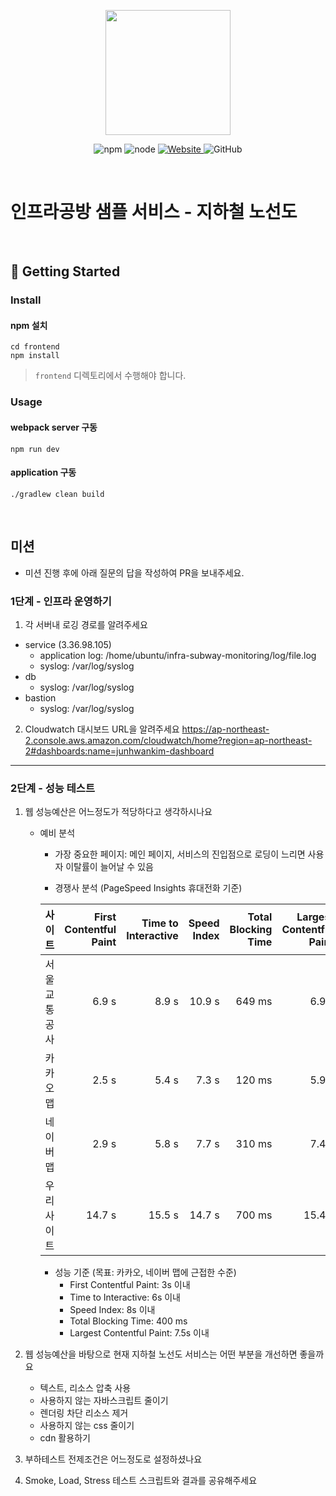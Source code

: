 <p align="center">
    <img width="200px;" src="https://raw.githubusercontent.com/woowacourse/atdd-subway-admin-frontend/master/images/main_logo.png"/>
</p>
<p align="center">
  <img alt="npm" src="https://img.shields.io/badge/npm-%3E%3D%205.5.0-blue">
  <img alt="node" src="https://img.shields.io/badge/node-%3E%3D%209.3.0-blue">
  <a href="https://edu.nextstep.camp/c/R89PYi5H" alt="nextstep atdd">
    <img alt="Website" src="https://img.shields.io/website?url=https%3A%2F%2Fedu.nextstep.camp%2Fc%2FR89PYi5H">
  </a>
  <img alt="GitHub" src="https://img.shields.io/github/license/next-step/atdd-subway-service">
</p>

<br>

# 인프라공방 샘플 서비스 - 지하철 노선도

<br>

## 🚀 Getting Started

### Install
#### npm 설치
```
cd frontend
npm install
```
> `frontend` 디렉토리에서 수행해야 합니다.

### Usage
#### webpack server 구동
```
npm run dev
```
#### application 구동
```
./gradlew clean build
```
<br>

## 미션

* 미션 진행 후에 아래 질문의 답을 작성하여 PR을 보내주세요.

### 1단계 - 인프라 운영하기
1. 각 서버내 로깅 경로를 알려주세요
- service (3.36.98.105)
  - application log: /home/ubuntu/infra-subway-monitoring/log/file.log
  - syslog: /var/log/syslog
- db
  - syslog: /var/log/syslog
- bastion
  - syslog: /var/log/syslog

2. Cloudwatch 대시보드 URL을 알려주세요
https://ap-northeast-2.console.aws.amazon.com/cloudwatch/home?region=ap-northeast-2#dashboards:name=junhwankim-dashboard
---

### 2단계 - 성능 테스트
1. 웹 성능예산은 어느정도가 적당하다고 생각하시나요
   - 예비 분석
     - 가장 중요한 페이지: 메인 페이지, 서비스의 진입점으로 로딩이 느리면 사용자 이탈률이 늘어날 수 있음

     - 경쟁사 분석 (PageSpeed Insights 휴대전화 기준)
  
     | 사이트 | First Contentful Paint | Time to Interactive | Speed Index | Total Blocking Time | Largest Contentful Paint |
     |:---|---:|---:|---:|---:|---:|
     | 서울교통공사 | 6.9 s | 8.9 s | 10.9 s | 649 ms | 6.9 s |
     | 카카오 맵 | 2.5 s | 5.4 s | 7.3 s | 120 ms | 5.9 s |
     | 네이버 맵 | 2.9 s | 5.8 s | 7.7 s | 310 ms | 7.4 s |
     | 우리 사이트 | 14.7 s | 15.5 s | 14.7 s | 700 ms | 15.4 s |

     - 성능 기준 (목표: 카카오, 네이버 맵에 근접한 수준)
       - First Contentful Paint: 3s 이내
       - Time to Interactive: 6s 이내
       - Speed Index: 8s 이내
       - Total Blocking Time: 400 ms
       - Largest Contentful Paint: 7.5s 이내


2. 웹 성능예산을 바탕으로 현재 지하철 노선도 서비스는 어떤 부분을 개선하면 좋을까요
   - 텍스트, 리소스 압축 사용
   - 사용하지 않는 자바스크립트 줄이기
   - 렌더링 차단 리소스 제거
   - 사용하지 않는 css 줄이기
   - cdn 활용하기

3. 부하테스트 전제조건은 어느정도로 설정하셨나요

4. Smoke, Load, Stress 테스트 스크립트와 결과를 공유해주세요
